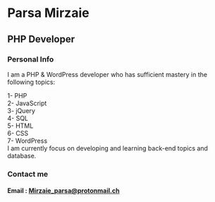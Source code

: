 <h1> Parsa Mirzaie </h1>

<h2> PHP Developer </h2>

<h3> Personal Info </h3>
I am a PHP & WordPress developer who has sufficient mastery in the following topics:

1- PHP<br>
2- JavaScript<br>
3- jQuery<br>
4- SQL<br>
5- HTML<br>
6- CSS<br>
7- WordPress<br>
I am currently focus on developing and learning back-end topics and database.

<h3> Contact me </h3>
<h4>Email : <a href='mailto:Mirzaie_parsa@protonmail.ch'>Mirzaie_parsa@protonmail.ch</a></h4>
